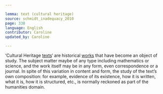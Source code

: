 ```yaml
---

lemma: text (cultural heritage)
source: schmidt_inadequacy_2010
page: 338
language: English
contributor: Caroline
updated_by: Caroline

---
```


‘Cultural Heritage [texts](text.html)‘ are historical [works](work.html) that have become an object of study. The subject matter maybe of any type including mathematics or science, and the work itself may be in any form, even correspondence or a journal. In spite of this variation in content and form, the study of the text’s own composition: for example, evidence of its existence, how it is written, what it is, how it is structured, etc., is normally reckoned as part of the humanities domain.
